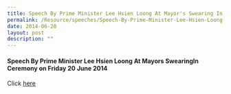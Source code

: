 ```yaml
---
title: Speech By Prime Minister Lee Hsien Loong At Mayor's Swearing In Ceremony
permalink: /Resource/speeches/Speech-By-Prime-Minister-Lee-Hsien-Loong-At-Mayors-SwearingIn-Ceremony
date: 2014-06-20
layout: post
description: ""
---
```





#### Speech By Prime Minister Lee Hsien Loong At Mayors SwearingIn Ceremony on Friday 20 June 2014

Click [here](/files/NewsRoom/speech-by-prime-minister-lee-hsien-loong-at-mayors-swearingin-ceremony-on-friday-20-june-2014.pdf)